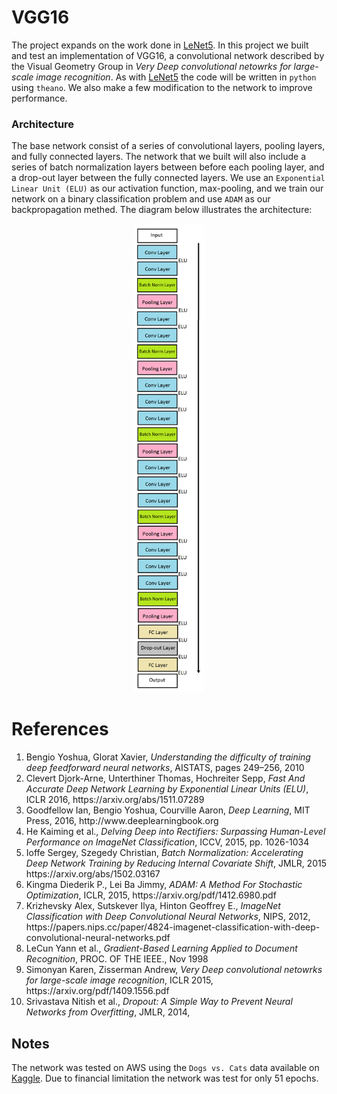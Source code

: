 # VGG16
The project expands on the work done in <a href="https://github.com/LukaszObara/LeNet5">LeNet5</a>. In this project we built and test an implementation of VGG16, a convolutional network described by the Visual Geometry Group in <em>Very Deep convolutional netowrks for large-scale image recognition</em>. As with <a href="https://github.com/LukaszObara/LeNet5">LeNet5</a> the code will be written in `python` using `theano`. We also make a few modification to the network to improve performance. 

### Architecture
The base network consist of a series of convolutional layers, pooling layers, and fully connected layers. The network that we built will also include a series of batch normalization layers between before each pooling layer, and a drop-out layer between the fully connected layers. We use an `Exponential Linear Unit (ELU)` as our activation function, max-pooling, and we train our network on a binary classification problem and use `ADAM` as our backpropagation methed. The diagram below illustrates the architecture:

<p align="center"><img src="https://github.com/LukaszObara/VGG16-Theano/blob/master/images/Archit.png" height="750"></p>

# References
<ol>
<li>Bengio Yoshua, Glorat Xavier, <em>Understanding the difficulty of training deep feedforward neural networks</em>, AISTATS, pages 249–256, 2010</li>
<li>Clevert Djork-Arne, Unterthiner Thomas, Hochreiter Sepp, <em>Fast And Accurate Deep Network Learning by Exponential Linear Units (ELU)</em>, ICLR 2016, https://arxiv.org/abs/1511.07289</li>
<li>Goodfellow Ian, Bengio Yoshua, Courville Aaron, <em>Deep Learning</em>, MIT Press, 2016, http://www.deeplearningbook.org</li>
<li>He Kaiming et al., <em>Delving Deep into Rectifiers: Surpassing Human-Level Performance on ImageNet Classification</em>, ICCV, 2015, pp. 1026-1034</li>
<li>Ioffe Sergey, Szegedy Christian, <em>Batch Normalization: Accelerating Deep Network Training by Reducing Internal Covariate Shift</em>, JMLR, 2015 https://arxiv.org/abs/1502.03167</li>
<li>Kingma Diederik P., Lei Ba Jimmy, <em>ADAM: A Method For Stochastic Optimization</em>, ICLR, 2015, https://arxiv.org/pdf/1412.6980.pdf
</li>
<li>Krizhevsky Alex, Sutskever Ilya, Hinton Geoffrey E., <em>ImageNet Classification with Deep Convolutional Neural Networks</em>, NIPS, 2012, https://papers.nips.cc/paper/4824-imagenet-classification-with-deep-convolutional-neural-networks.pdf</li>
<li>LeCun Yann et al., <em>Gradient-Based Learning Applied to Document Recognition</em>, PROC. OF THE IEEE., Nov 1998</li>
<li>Simonyan Karen, Zisserman Andrew, <em>Very Deep convolutional netowrks for large-scale image recognition</em>, ICLR 2015, https://arxiv.org/pdf/1409.1556.pdf</li>
<li>Srivastava Nitish et al., <em>Dropout: A Simple Way to Prevent Neural Networks from Overfitting</em>, JMLR, 2014, 
</ol>

## Notes
The network was tested on AWS using the `Dogs vs. Cats` data available on [Kaggle](https://www.kaggle.com/c/dogs-vs-cats-redux-kernels-edition). Due to financial limitation the network was test for only 51 epochs. 
